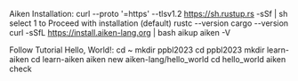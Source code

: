 Aiken Installation:
curl --proto '=https' --tlsv1.2 https://sh.rustup.rs -sSf | sh
select 1 to Proceed with installation (default)
rustc --version
cargo --version
curl -sSfL https://install.aiken-lang.org | bash
aikup
aiken -V

Follow Tutorial Hello, World!:
cd ~
mkdir ppbl2023
cd ppbl2023
mkdir learn-aiken
cd learn-aiken
aiken new aiken-lang/hello_world
cd hello_world
aiken check